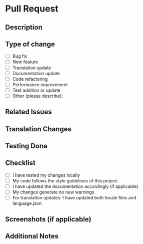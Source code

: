 # Pull Request

## Description
<!-- Please provide a brief description of the changes in this PR -->

## Type of change
<!-- Please check the relevant options -->
- [ ] Bug fix
- [ ] New feature
- [ ] Translation update
- [ ] Documentation update
- [ ] Code refactoring
- [ ] Performance improvement
- [ ] Test addition or update
- [ ] Other (please describe):

## Related Issues
<!-- Please link any related issues here using the format: Fixes #123 -->

## Translation Changes
<!-- If this PR includes translation changes, please specify which languages were modified -->

## Testing Done
<!-- Please describe the tests that you ran to verify your changes -->

## Checklist
- [ ] I have tested my changes locally
- [ ] My code follows the style guidelines of this project
- [ ] I have updated the documentation accordingly (if applicable)
- [ ] My changes generate no new warnings
- [ ] For translation updates: I have updated both locale files and language.json

## Screenshots (if applicable)
<!-- Add screenshots here if UI changes were made -->

## Additional Notes
<!-- Add any other information about the PR here -->
